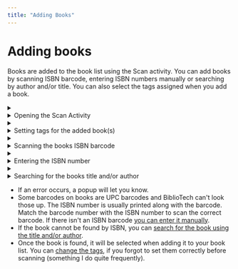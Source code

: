 ```yaml
---
title: "Adding Books"
---
```


# Adding books

Books are added to the book list using the Scan activity. You can add books by scanning ISBN barcode, entering ISBN numbers manually or searching by author and/or title. You can also select the tags assigned when you add a book.

<details><summary><li>Opening the Scan Activity</li></summary>
<p><a id="open-scan"></a>

- Open the navigation menu

     ![Navigation Button](../images/nav-button.png)

- Select **Scan**

     ![Scan](../images/scan.png)
</details>
<details><summary><li>Setting tags for the added book(s)</li></summary>
<p><a id="setting-tags"></a>

- Tags are assigned when you add a book. You can touch in the **Selected Tags** field to add and remove tags for the next book added. You are only allowed to add existing tags. See [Managing Tags](tags.html) to learn how to add tags to BiblioTech.

     ![Selected Tags](../images/scan-tags.png)
</details>
<details><summary><li>Scanning the books ISBN barcode</li></summary>
<p><a id="scan-barcode"></a>

- BiblioTech scans barcodes using the phone camera. It will ask you for permission to use the camera. If you don't grant permission, you won't be able to scan barcodes. You can still add books manually by [entering the ISBN](#manual-isbn) or [entering the author and/or title](#manual-author-title).
- Position the phone so the book's barcode is visible on the display
- Press either the up or down volume button
- When the barcode is read, it will be displyed on the **ISBN** line
- When the book is looked up, the title and author(s) will appear on the **Title** and **Authors** line
</details>
<details><summary><li>Entering the ISBN number</li></summary>
<p><a id="manual-isbn"></a>

- Touch the **ISBN** line and enter the number without dashes or spaces. If the ISBN number has an **X** as the last digit, enter an **\***

     ![Enter ISBN](../images/isbn-enter.png)

- Make sure the **Author** and **Title** lines are empty
- Press the search button

     ![Search Button](../images/search-button.png)
     
- When the book is looked up, the title and author(s) will appear on the **Title** and **Authors** line
</details>
<details><summary><li>Searching for the books title and/or author</li></summary>
<p><a id="manual-author-title"></a>

- Use the **Title** and **Author** lines to enter the title and/or author you want to search for.

     ![Search Title And Author](../images/title-author-enter.png)

- Press the search button

     ![Search Button](../images/search-button.png)
     
- Usually this search will find multiple books that match the title and author, so the results are displayed in a dialog
- Touch the book image to select the book(s) that you want to add
- The image is replaced by a star for selected books
- You can filter the results using the **Author** and **Title** lines
- Selected books are not filtered
- Press OK to add the selected books
- You can add multiple books using this method

     ![Search Result](../images/search-results.png)
</details>
<p>

- If an error occurs, a popup will let you know.
- Some barcodes on books are UPC barcodes and BiblioTech can't look those up. The ISBN number is usually printed along with the barcode. Match the barcode number with the ISBN number to scan the correct barcode. If there isn't an ISBN barcode [you can enter it manually](#manual-isbn).
- If the book cannot be found by ISBN, you can [search for the book using the title and/or author](#manual-author-title).
- Once the book is found, it will be selected when adding it to your book list. You can [change the tags](tags.html), if you forgot to set them correctly before scanning (something I do quite frequently).

